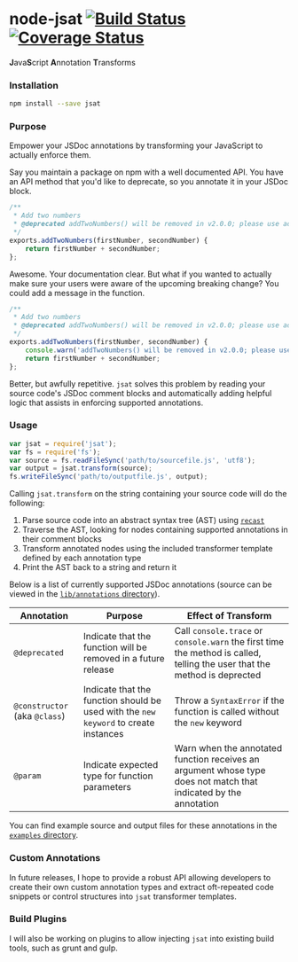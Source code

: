 # node-jsat [![Build Status](https://travis-ci.org/jackwanders/node-jsat.svg?branch=master)](https://travis-ci.org/jackwanders/node-jsat) [![Coverage Status](https://coveralls.io/repos/jackwanders/node-jsat/badge.svg?branch=master)](https://coveralls.io/r/jackwanders/node-jsat?branch=master)

**J**ava**S**cript **A**nnotation **T**ransforms

### Installation

```bash
npm install --save jsat
```

### Purpose

Empower your JSDoc annotations by transforming your JavaScript to actually enforce them.

Say you maintain a package on npm with a well documented API. You have an API method that you'd like to deprecate, so you annotate it in your JSDoc block.

```javascript
/**
 * Add two numbers
 * @deprecated addTwoNumbers() will be removed in v2.0.0; please use add()
 */
exports.addTwoNumbers(firstNumber, secondNumber) {
    return firstNumber + secondNumber;
};
```

Awesome. Your documentation clear. But what if you wanted to actually make sure your users were aware of the upcoming breaking change? You could add a message in the function.

```javascript
/**
 * Add two numbers
 * @deprecated addTwoNumbers() will be removed in v2.0.0; please use add()
 */
exports.addTwoNumbers(firstNumber, secondNumber) {
    console.warn('addTwoNumbers() will be removed in v2.0.0; please use add()');
    return firstNumber + secondNumber;
};
```

Better, but awfully repetitive. `jsat` solves this problem by reading your source code's JSDoc comment blocks and automatically adding helpful logic that assists in enforcing supported annotations.

### Usage

```javascript
var jsat = require('jsat');
var fs = require('fs');
var source = fs.readFileSync('path/to/sourcefile.js', 'utf8');
var output = jsat.transform(source);
fs.writeFileSync('path/to/outputfile.js', output);
```

Calling `jsat.transform` on the string containing your source code will do the following:

1. Parse source code into an abstract syntax tree (AST) using [`recast`](https://github.com/benjamn/recast)
2. Traverse the AST, looking for nodes containing supported annotations in their comment blocks
3. Transform annotated nodes using the included transformer template defined by each annotation type
4. Print the AST back to a string and return it

Below is a list of currently supported JSDoc annotations (source can be viewed in the [`lib/annotations` directory](lib/annotations)).

| Annotation | Purpose | Effect of Transform
|------------|---------|---------------------
| `@deprecated` | Indicate that the function will be removed in a future release | Call `console.trace` or `console.warn` the first time the method is called, telling the user that the method is deprected
| `@constructor` (aka `@class`) | Indicate that the function should be used with the `new keyword` to create instances | Throw a `SyntaxError` if the function is called without the `new` keyword
| `@param` | Indicate expected type for function parameters | Warn when the annotated function receives an argument whose type does not match that indicated by the annotation

You can find example source and output files for these annotations in the [`examples` directory](examples).

### Custom Annotations

In future releases, I hope to provide a robust API allowing developers to create their own custom annotation types and extract oft-repeated code snippets or control structures into `jsat` transformer templates.

### Build Plugins

I will also be working on plugins to allow injecting `jsat` into existing build tools, such as grunt and gulp.
